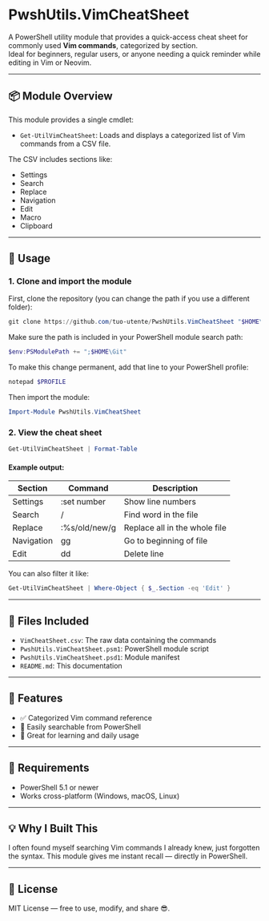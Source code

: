 # PwshUtils.VimCheatSheet

A PowerShell utility module that provides a quick-access cheat sheet for commonly used **Vim commands**, categorized by section.  
Ideal for beginners, regular users, or anyone needing a quick reminder while editing in Vim or Neovim.

---

## 📦 Module Overview

This module provides a single cmdlet:

- `Get-UtilVimCheatSheet`: Loads and displays a categorized list of Vim commands from a CSV file.

The CSV includes sections like:
- Settings
- Search
- Replace
- Navigation
- Edit
- Macro
- Clipboard

---

## 🚀 Usage

### 1. Clone and import the module

First, clone the repository (you can change the path if you use a different folder):

```powershell
git clone https://github.com/tuo-utente/PwshUtils.VimCheatSheet "$HOME\Git\PwshUtils.VimCheatSheet"
```

Make sure the path is included in your PowerShell module search path:

```powershell
$env:PSModulePath += ";$HOME\Git"
```

To make this change permanent, add that line to your PowerShell profile:

```powershell
notepad $PROFILE
```

Then import the module:

```powershell
Import-Module PwshUtils.VimCheatSheet
```

### 2. View the cheat sheet

```powershell
Get-UtilVimCheatSheet | Format-Table
```

#### Example output:

| Section   | Command                | Description                        |
|-----------|------------------------|------------------------------------|
| Settings  | :set number            | Show line numbers                  |
| Search    | / <word>               | Find word in the file              |
| Replace   | :%s/old/new/g          | Replace all in the whole file      |
| Navigation| gg                     | Go to beginning of file            |
| Edit      | dd                     | Delete line                        |

You can also filter it like:

```powershell
Get-UtilVimCheatSheet | Where-Object { $_.Section -eq 'Edit' }
```

---

## 📁 Files Included

- `VimCheatSheet.csv`: The raw data containing the commands
- `PwshUtils.VimCheatSheet.psm1`: PowerShell module script
- `PwshUtils.VimCheatSheet.psd1`: Module manifest
- `README.md`: This documentation

---

## 🔧 Features

- ✅ Categorized Vim command reference
- 🔄 Easily searchable from PowerShell
- 🧠 Great for learning and daily usage

---

## 📌 Requirements

- PowerShell 5.1 or newer
- Works cross-platform (Windows, macOS, Linux)

---

## 💡 Why I Built This

I often found myself searching Vim commands I already knew, just forgotten the syntax. This module gives me instant recall — directly in PowerShell.

---

## 📜 License

MIT License — free to use, modify, and share 😎.
